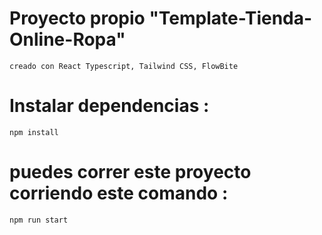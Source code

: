# Proyecto propio "Template-Tienda-Online-Ropa"
`creado con React Typescript, Tailwind CSS, FlowBite`
 
# Instalar dependencias : 
 `npm install`

# puedes correr este proyecto corriendo este comando :
 `npm run start`



